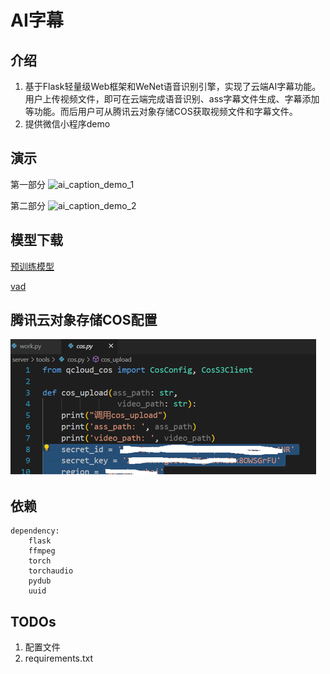 # AI字幕 

## 介绍
1. 基于Flask轻量级Web框架和WeNet语音识别引擎，实现了云端AI字幕功能。用户上传视频文件，即可在云端完成语音识别、ass字幕文件生成、字幕添加等功能。而后用户可从腾讯云对象存储COS获取视频文件和字幕文件。
2. 提供微信小程序demo

## 演示
第一部分
![ai_caption_demo_1](https://github.com/JosephTech/AISubtitle/blob/master/images/ai_caption_demo_1.gif)

第二部分
![ai_caption_demo_2](https://github.com/JosephTech/AISubtitle/blob/master/images/ai_caption_demo_2.gif)

## 模型下载
[预训练模型](https://github.com/wenet-e2e/wenet/blob/main/docs/pretrained_models.md)

[vad](https://github.com/snakers4/silero-vad/tree/master/files)

## 腾讯云对象存储COS配置

![cos](https://github.com/JosephTech/AISubtitle/blob/master/images/cos.bmp)

## 依赖
```
dependency: 
    flask 
    ffmpeg     
    torch  
    torchaudio  
    pydub 
    uuid 
```

## TODOs
1. 配置文件
2. requirements.txt
    
